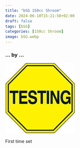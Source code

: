 ```yaml
---
title: "bSG 150cc Shroom"
date: 2024-06-10T15:21:58+02:00
draft: false
tags: [bSG]
categories: [150cc Shroom]
image: bSG.webp
---
```

### ... by ...
![Nothing there](testing.jpg)

First time set